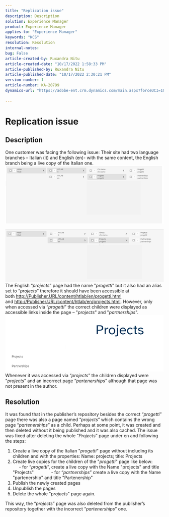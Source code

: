 ```yaml
---
title: "Replication issue"
description: Description
solution: Experience Manager
product: Experience Manager
applies-to: "Experience Manager"
keywords: "KCS"
resolution: Resolution
internal-notes: 
bug: False
article-created-by: Ruxandra Nitu
article-created-date: "10/17/2022 1:58:33 PM"
article-published-by: Ruxandra Nitu
article-published-date: "10/17/2022 2:30:21 PM"
version-number: 1
article-number: KA-20799
dynamics-url: "https://adobe-ent.crm.dynamics.com/main.aspx?forceUCI=1&pagetype=entityrecord&etn=knowledgearticle&id=dc9880c5-234e-ed11-bba2-0022480866ad"

---
```

# Replication issue

## Description


One customer was facing the following issue:
 Their site had two language branches – Italian (it) and English (en)- with the same content, the English branch being a live copy of the Italian one.
 ![](assets/___dd0dcf2f-284e-ed11-bba2-0022480866ad___.png)

 ![](assets/___e50dcf2f-284e-ed11-bba2-0022480866ad___.png)
 The English “*projects*” page had the name "*progetti*" but it also had an alias set to “*projects*” therefore it should have been accessible at both http://Publisher.URL/content/htlab/en/progetti.html and http://Publisher.URL/content/htlab/en/projects.html.
 However, only when accessed via “*progetti*” the correct children were displayed as accessible links inside the page – "*projects*" and "*partnerships*".
 ![](assets/___ea0dcf2f-284e-ed11-bba2-0022480866ad___.png)
 Whenever it was accessed via “*projects*” the children displayed were "*projects*" and an incorrect page “*partenerships*” although that page was not present in the author.


## Resolution


It was found that in the publisher’s repository besides the correct “*progetti*” page there was also a page named “*projects*” which contains the wrong page “*partenerships*” as a child. 
Perhaps at some point, it was created and then deleted without it being published and it was also cached.
The issue was fixed after deleting the whole “*Projects*” page under en and following the steps:

1. Create a live copy of the Italian "*progetti*" page without including its children and with the properties: Name: projects; title: Projects 
2. Create live copies for the children of the "*progetti*" page like below: 
             - for “*progetti*”, create a live copy with the Name "projects" and title "Projects" 
             - for “*partnerships*” create a live copy with the Name "partenership" and title "Partenership"
3. Publish the newly created pages
4. Unpublish the pages
5. Delete the whole "p*rojects*" page again.

This way, the “*projects*” page was also deleted from the publisher’s repository together with the incorrect “*partenerships*” one.

